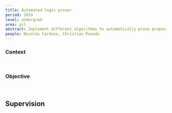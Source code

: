 ```yaml
---
title: Automated logic prover
period: 2019
level: undergrad
area: pil
abstract: Implement different algorithms to automatically prove propositional logic formulas
people: Nicolas Cardozo, Christian Poveda
---
```


### Context

 
### Objective

 
## Supervision
